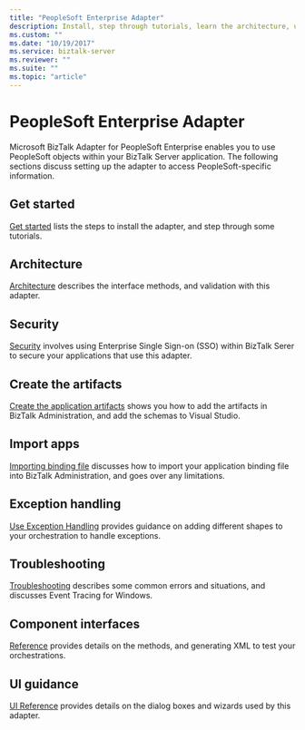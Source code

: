 ```yaml
---
title: "PeopleSoft Enterprise Adapter"
description: Install, step through tutorials, learn the architecture, use SSO security, create your applications, import the binding file, and add exception handling when using the BizTalk Adapter for PeopleSoft Enterprise in BizTalk Server
ms.custom: ""
ms.date: "10/19/2017"
ms.service: biztalk-server
ms.reviewer: ""
ms.suite: ""
ms.topic: "article"
---
```

# PeopleSoft Enterprise Adapter
Microsoft BizTalk Adapter for PeopleSoft Enterprise enables you to use PeopleSoft objects within your BizTalk Server application. The following sections discuss setting up the adapter to access PeopleSoft-specific information.  
  
## Get started
[Get started](../core/getting-started-with-biztalk-adapter-for-peoplesoft-enterprise.md) lists the steps to install the adapter, and step through some tutorials.

## Architecture
[Architecture](../core/architecture-of-biztalk-adapter-for-peoplesoft-enterprise.md) describes the interface methods, and validation with this adapter.

## Security
[Security](../core/security-in-biztalk-adapter-for-peoplesoft-enterprise.md) involves using Enterprise Single Sign-on (SSO) within BizTalk Serer to secure your applications that use this adapter.

## Create the artifacts
[Create the application artifacts](../core/developing-applications4.md) shows you how to add the artifacts in BizTalk Administration, and add the schemas to Visual Studio.

## Import apps
[Importing binding file](../core/deploying-biztalk-adapter-for-peoplesoft-enterprise.md) discusses how to import your application binding file into BizTalk Administration, and goes over any limitations. 

## Exception handling
[Use Exception Handling](../core/using-biztalk-server-exception-handling2.md) provides guidance on adding different shapes to your orchestration to handle exceptions.

## Troubleshooting
[Troubleshooting](../core/troubleshooting-peoplesoft.md) describes some common errors and situations, and discusses Event Tracing for Windows.

## Component interfaces
[Reference](../core/technical-reference-for-peoplesoft-enterprise.md) provides details on the methods, and generating XML to test your orchestrations.

## UI guidance
[UI Reference](../core/ui-reference-for-biztalk-adapter-for-peoplesoft-enterprise.md) provides details on the dialog boxes and wizards used by this adapter. 